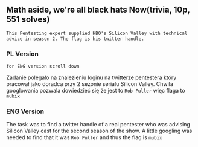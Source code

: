 ## Math aside, we're all black hats Now(trivia, 10p, 551 solves)

`This Pentesting expert supplied HBO's Silicon Valley with technical advice in season 2. The flag is his twitter handle.`

### PL Version
`for ENG version scroll down`

Zadanie polegało na znalezieniu loginu na twitterze pentestera który pracował jako doradca przy 2 sezonie serialu Silicon Valley.
Chwila googlowania pozwala dowiedzieć się że jest to `Rob Fuller` więc flaga to `mubix`

### ENG Version

The task was to find a twitter handle of a real pentester who was advising Silicon Valley cast for the second season of the show.
A little googling was needed to find that it was `Rob Fuller` and thus the flag is `mubix`